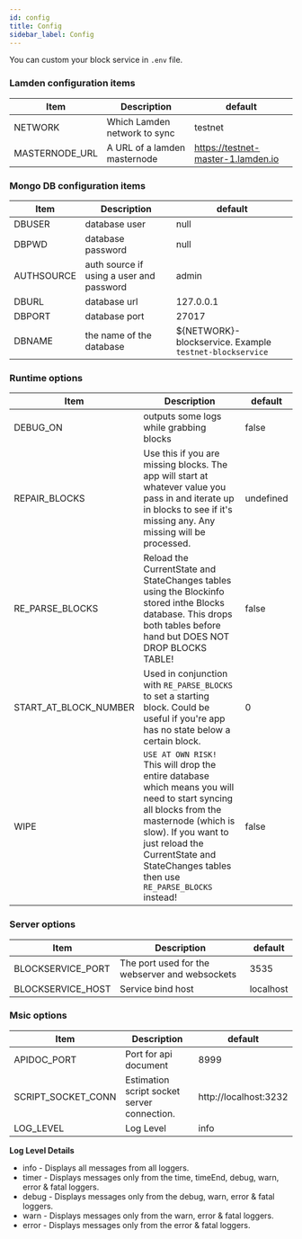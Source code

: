 ```yaml
---
id: config
title: Config
sidebar_label: Config
---
```


You can custom your block service in ```.env``` file.

### Lamden configuration items

|  Item   | Description  | default |
|  ----  | ----  | ---- |
| NETWORK   |  Which Lamden network to sync | testnet |
| MASTERNODE_URL  |  A URL of a lamden masternode | https://testnet-master-1.lamden.io |

### Mongo DB configuration items

|  Item   | Description  | default |
|  ----  | ----  | ---- |
| DBUSER |  database user | null |
| DBPWD  |  database password | null |
| AUTHSOURCE |  auth source if using a user and password | admin |
| DBURL  |  database url | 127.0.0.1 |
| DBPORT |  database port | 27017 |
| DBNAME |  the name of the database | ${NETWORK}-blockservice. Example ```testnet-blockservice```|


### Runtime options

|  Item   | Description  | default |
|  ----  | ----  | ---- |
| DEBUG_ON |  outputs some logs while grabbing blocks | false |
| REPAIR_BLOCKS  |  Use this if you are missing blocks. The app will start at whatever value you pass in and iterate up in blocks to see if it's missing any. Any missing will be processed. | undefined |
| RE_PARSE_BLOCKS |  Reload the CurrentState and StateChanges tables using the Blockinfo stored inthe Blocks database. This drops both tables before hand but DOES NOT DROP BLOCKS TABLE! | false |
| START_AT_BLOCK_NUMBER  |  Used in conjunction with ```RE_PARSE_BLOCKS``` to set a starting block. Could be useful if you're app has no state below a certain block. | 0 |
| WIPE  |  ```USE AT OWN RISK!``` This will drop the entire database which means you will need to start syncing all blocks from the masternode (which is slow). If you want to just reload the CurrentState and StateChanges tables then use ```RE_PARSE_BLOCKS``` instead! | false | 

### Server options

|  Item   | Description  | default |
|  ----  | ----  | ---- |
| BLOCKSERVICE_PORT   |  The port used for the webserver and websockets | 3535 |
| BLOCKSERVICE_HOST  |  Service bind host| localhost|

### Msic options

|  Item   | Description  | default |
|  ----  | ----  | ---- |
| APIDOC_PORT   | Port for api document | 8999 |
| SCRIPT_SOCKET_CONN |  Estimation script socket server connection. | http://localhost:3232 |
| LOG_LEVEL | Log Level | info |

**Log Level Details**
- info - Displays all messages from all loggers.
- timer - Displays messages only from the time, timeEnd, debug, warn, error & fatal loggers.
- debug - Displays messages only from the debug, warn, error & fatal loggers.
- warn - Displays messages only from the warn, error & fatal loggers.
- error - Displays messages only from the error & fatal loggers.


